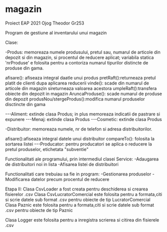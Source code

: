 # magazin
Proiect EAP 2021
Ojog Theodor Gr253


Program de gestiune al inventarului unui magazin

Clase:

-Produs: memoreaza numele produsului, pretul sau, numarul de articole din depozit si din magazin, si procentul de reducere aplicat; variabila statica 'nrProduse' e folosita pentru a contoriza numarul tipurilor distincte de produse din gama.

afisare(): afiseaza integral daatle unui produs 
pretRaft():returneaza pretul platit de clienti dupa aplicarea reducerii 
vinde(): scade din numarul de articole din magazin sireturneaza valoarea acestora 
umpleRaft():transfera obiecte din depozit in magazin 
AruncaProduse(): scade numarul de produse din depozit 
produsNou/stergeProdus():modifica numarul produselor disctincte din gama

---Aliment: extinde clasa Produs; in plus memoreaza indicatii de pastrare si expunere 
---Menaj: extinde clasa Produs 
---Cosmetic: extinde clasa Produs

-Distribuitor: memoreaza numele, nr de telefon si adresa distribuitorilor.

afisare():afiseaza integral datele unui distribuitor 
compareTo(): folosita la sortarea listei
---Producator: pentru producatori se aplica o reducere la pretul produselor, etichetata "subventie"

Functionalitati ale programului, prin intermediul clasei Service: -Adaugarea de distribuitori noi in lista -Afisarea listei de distribuitori

Functionalitati care trebuiau sa fie in program: 
-Gestionarea produselor 
-Modificarea datelor precum procentul de reducere

Etapa II:
Clasa CsvLoader a fost creata pentru deschiderea si crearea fisierelor .csv
Clasa CsvLucratorComercial este folosita pentru a formata,citi si scrie datele sub format .csv pentru obiecte de tip LucratorComercial
Clasa Paznic este folosita pentru a formata,citi si scrie datele sub format .csv pentru obiecte de tip Paznic

Clasa Logger este folosita pentru a inregistra scrierea si citirea din fisierele .csv
